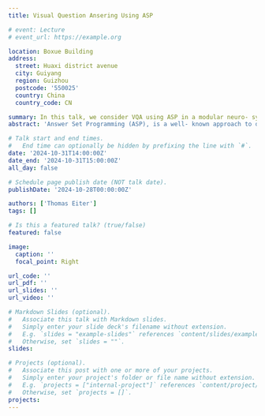 ```yaml
---
title: Visual Question Ansering Using ASP

# event: Lecture
# event_url: https://example.org

location: Boxue Building
address:
  street: Huaxi district avenue
  city: Guiyang
  region: Guizhou
  postcode: '550025'
  country: China
  country_code: CN

summary: In this talk, we consider VQA using ASP in a modular neuro- symbolic architecture that comprises both subsymbolic components, based on neural networks, and symbolic reasoning components that use ASP. We discuss explanation finding as a use case, which benefit from the versatility of ASP and the rich landscape of ASP extensions, and briefly touch our ongoing work on exploiting LLMs for VQA.
abstract: 'Answer Set Programming (ASP), is a well- known approach to declarative problem solving that has been successfully employed in many application areas. Among them is Visual Question Answering (VQA),which is concerned with answering a question, posed in natural language, about a visual scene shown in an image or possibly also in a video sequence. VQA is a challenging task that requires processing multi-modal input and reasoning capabilities to obtain the correct answer. In this talk, we consider VQA using ASP in a modular neuro- symbolic architecture that comprises both subsymbolic components, based on neural networks, and symbolic reasoning components that use ASP. We discuss explanation finding as a use case, which benefit from the versatility of ASP and the rich landscape of ASP extensions, and briefly touch our ongoing work on exploiting LLMs for VQA.'

# Talk start and end times.
#   End time can optionally be hidden by prefixing the line with `#`.
date: '2024-10-31T14:00:00Z'
date_end: '2024-10-31T15:00:00Z'
all_day: false

# Schedule page publish date (NOT talk date).
publishDate: '2024-10-28T00:00:00Z'

authors: ['Thomas Eiter']
tags: []

# Is this a featured talk? (true/false)
featured: false

image:
  caption: ''
  focal_point: Right

url_code: ''
url_pdf: ''
url_slides: ''
url_video: ''

# Markdown Slides (optional).
#   Associate this talk with Markdown slides.
#   Simply enter your slide deck's filename without extension.
#   E.g. `slides = "example-slides"` references `content/slides/example-slides.md`.
#   Otherwise, set `slides = ""`.
slides:

# Projects (optional).
#   Associate this post with one or more of your projects.
#   Simply enter your project's folder or file name without extension.
#   E.g. `projects = ["internal-project"]` references `content/project/deep-learning/index.md`.
#   Otherwise, set `projects = []`.
projects:
---
```


